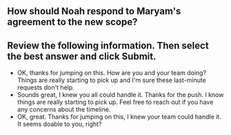 



## How should Noah respond to Maryam's agreement to the new scope?


## Review the following information. Then select the best answer and click Submit.

+ OK, thanks for jumping on this. How are you and your team doing? Things are really starting to pick up and I'm sure these last-minute requests don't help.
+ Sounds great, I knew you all could handle it. Thanks for the push. I know things are really starting to pick up. Feel free to reach out if you have any concerns about the timeline.
+ OK, great. Thanks for jumping on this, I knew your team could handle it. It seems doable to you, right?
